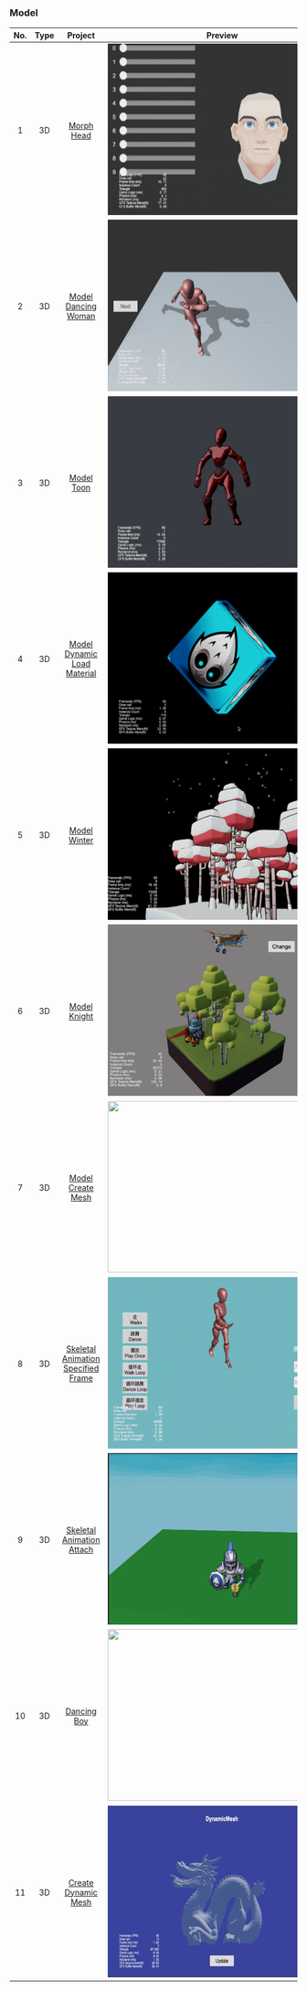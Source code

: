 ### Model
| No. | Type | Project | Preview |
| :---: | :---: | :---: | :---: |
| 1 | 3D | [Morph Head](https://github.com/yeshao2069/CocosCreatorHowToUse/tree/v3.7.x/proj/Model/Creator3.7.0_3D_MorphHead)  | <div align=center><img src="../../gif/202203/2022030511.gif" width="400" height="300" /></div> |
| 2 | 3D | [Model Dancing Woman](https://github.com/yeshao2069/CocosCreatorHowToUse/tree/v3.7.x/proj/Model/Creator3.7.0_3D_DanceWoman)  | <div align=center><img src="../../gif/202203/2022030512.gif" width="400" height="300" /></div> |
| 3 | 3D | [Model Toon](https://github.com/yeshao2069/CocosCreatorHowToUse/tree/v3.7.x/proj/Model/Creator3.7.0_3D_Toon)  | <div align=center><img src="../../gif/202203/2022030513.gif" width="400" height="300" /></div> |
| 4 | 3D | [Model Dynamic Load Material](https://github.com/yeshao2069/CocosCreatorHowToUse/tree/v3.7.x/proj/Model/Creator3.7.0_3D_DynamicLoadMaterial)  | <div align=center><img src="../../gif/202203/2022032701.gif" width="400" height="300" /></div>  |
| 5 | 3D | [Model Winter](https://github.com/yeshao2069/CocosCreatorHowToUse/tree/v3.7.x/proj/Model/Creator3.7.0_3D_Winter) | <div align=center><img src="../../image/202203/2022030501.png" width="400" height="300" /></div>  |
| 6 | 3D | [Model Knight](https://github.com/yeshao2069/CocosCreatorHowToUse/tree/v3.7.x/proj/Model/Creator3.7.0_3D_Knight)  | <div align=center><img src="../../image/202203/2022030511.png" width="400" height="300" /></div>  |
| 7 | 3D | [Model Create Mesh](https://github.com/yeshao2069/CocosCreatorHowToUse/tree/v3.7.x/proj/Model/Creator3.7.1_3D_CreateMesh)  | <div align=center><img src="../../image/202205/2022052201.png" width="400" height="300" /></div>  |
| 8 | 3D | [Skeletal Animation Specified Frame](https://github.com/yeshao2069/CocosCreatorHowToUse/tree/v3.7.x/proj/Model/Creator3.7.0_3D_SkeletalAnimationSpecifiedFrame) | <div align=center><img src="../../gif/202203/2022031503.gif" width="400" height="300" /></div> |
| 9 | 3D | [Skeletal Animation Attach](https://github.com/yeshao2069/CocosCreatorHowToUse/tree/v3.7.x/proj/Model/Creator3.7.0_3D_SkeletalAnimAttach) | <div align=center><img src="../../gif/202209/2022091402.gif" width="400" height="300" /></div> |
| 10 | 3D | [Dancing Boy](https://github.com/yeshao2069/CocosCreatorHowToUse/tree/v3.7.x/proj/Model/Creator3.7.0_3D_DancingBoy) | <div align=center><img src="../../gif/202302/2023020701.gif" width="400" height="300" /></div> |
| 11 | 3D | [Create Dynamic Mesh](https://github.com/yeshao2069/CocosCreatorHowToUse/tree/v3.7.x/proj/Model/Creator3.7.1_3D_CreateDynamicMesh) | <div align=center><img src="../../gif/202303/2023030901.gif" width="400" height="300" /></div> |